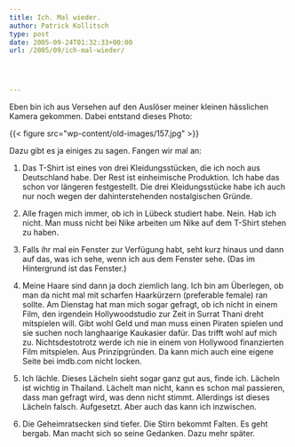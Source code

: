 ```yaml
---
title: Ich. Mal wieder.
author: Patrick Kollitsch
type: post
date: 2005-09-24T01:32:33+00:00
url: /2005/09/ich-mal-wieder/




---
```

Eben bin ich aus Versehen auf den Auslöser meiner kleinen hässlichen Kamera gekommen. Dabei entstand dieses Photo:

{{< figure src="wp-content/old-images/157.jpg" >}}

Dazu gibt es ja einiges zu sagen. Fangen wir mal an:

1. Das T-Shirt ist eines von drei Kleidungsstücken, die ich noch aus Deutschland habe. Der Rest ist einheimische Produktion. Ich habe das schon vor längeren festgestellt. Die drei Kleidungsstücke habe ich auch nur noch wegen der dahinterstehenden nostalgischen Gründe.

2. Alle fragen mich immer, ob ich in Lübeck studiert habe. Nein. Hab ich nicht. Man muss nicht bei Nike arbeiten um Nike auf dem T-Shirt stehen zu haben. 

3. Falls ihr mal ein Fenster zur Verfügung habt, seht kurz hinaus und dann auf das, was ich sehe, wenn ich aus dem Fenster sehe. (Das im Hintergrund ist das Fenster.)

4. Meine Haare sind dann ja doch ziemlich lang. Ich bin am Überlegen, ob man da nicht mal mit scharfen Haarkürzern (preferable female) ran sollte. Am Dienstag hat man mich sogar gefragt, ob ich nicht in einem Film, den irgendein Hollywoodstudio zur Zeit in Surrat Thani dreht mitspielen will. Gibt wohl Geld und man muss einen Piraten spielen und sie suchen noch langhaarige Kaukasier dafür. Das trifft wohl auf mich zu. Nichtsdestotrotz werde ich nie in einem von Hollywood finanzierten Film mitspielen. Aus Prinzipgründen. Da kann mich auch eine eigene Seite bei imdb.com nicht locken.

5. Ich lächle. Dieses Lächeln sieht sogar ganz gut aus, finde ich. Lächeln ist wichtig in Thailand. Lächelt man nicht, kann es schon mal passieren, dass man gefragt wird, was denn nicht stimmt. Allerdings ist dieses Lächeln falsch. Aufgesetzt. Aber auch das kann ich inzwischen.

6. Die Geheimratsecken sind tiefer. Die Stirn bekommt Falten. Es geht bergab. Man macht sich so seine Gedanken. Dazu mehr später.
